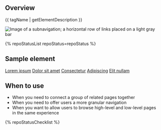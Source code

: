 ## Overview

{{ tagName | getElementDescription }}

<uxdot-example width-adjustment="872px">
  <img src="{{ './subnav-sample.png' | url }}" alt="Image of a subnavigation; a horizontal row of links placed on a light gray bar">
</uxdot-example>


{% repoStatusList repoStatus=repoStatus %}

## Sample element

<rh-subnav>
  <a href="#" active>Lorem ipsum</a>
  <a href="#">Dolor sit amet</a>
  <a href="#">Consectetur</a>
  <a href="#">Adipiscing</a>
  <a href="#">Elit nullam</a>
</rh-subnav>

## When to use

  - When you need to connect a group of related pages together
  - When you need to offer users a more granular navigation
  - When you want to allow users to browse high-level and low-level pages in the 
    same experience

{% repoStatusChecklist %}
